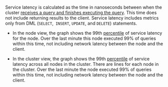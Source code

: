 Service latency is calculated as the time in nanoseconds between when the cluster [receives a query and finishes executing the query](architecture/sql-layer.html). This time does not include returning results to the client. Service latency includes metrics only from DML  (`SELECT`,` INSERT`, `UPDATE`, and `DELETE`) statements.

- In the node view, the graph shows the 99th [percentile](https://en.wikipedia.org/wiki/Percentile#The_normal_distribution_and_percentiles) of service latency for the node. Over the last minute this node executed 99% of queries within this time, not including network latency between the node and the client.

- In the cluster view, the graph shows the 99th [percentile](https://en.wikipedia.org/wiki/Percentile#The_normal_distribution_and_percentiles) of service latency across all nodes in the cluster. There are lines for each node in the cluster. Over the last minute the node executed 99% of queries within this time, not including network latency between the node and the client.